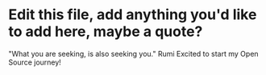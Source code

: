 # Edit this file, add anything you'd like to add here, maybe a quote?

"What you are seeking, is also seeking you." Rumi
Excited to start my Open Source journey!

